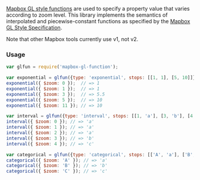 [Mapbox GL style functions](https://www.mapbox.com/mapbox-gl-style-spec/#function) are used to specify a property value that varies according to zoom level. This library implements the semantics of interpolated and piecewise-constant functions as specified by the [Mapbox GL Style Specification](https://github.com/mapbox/mapbox-gl-style-spec).

Note that other Mapbox tools currently use v1, not v2.

### Usage

``` javascript
var glfun = require('mapbox-gl-function');

var exponential = glfun({type: 'exponential', stops: [[1, 1], [5, 10]]});
exponential({ $zoom: 0 });  // => 1
exponential({ $zoom: 1 });  // => 1
exponential({ $zoom: 3 });  // => 5.5
exponential({ $zoom: 5 });  // => 10
exponential({ $zoom: 11 }); // => 10

var interval = glfun({type: 'interval', stops: [[1, 'a'], [3, 'b'], [4, 'c']]});
interval({ $zoom: 0 }); // => 'a'
interval({ $zoom: 1 }); // => 'a'
interval({ $zoom: 2 }); // => 'a'
interval({ $zoom: 3 }); // => 'b'
interval({ $zoom: 4 }); // => 'c'

var categorical = glfun({type: 'categorical', stops: [['A', 'a'], ['B', 'b'], ['C', 'c']]});
categorical({ $zoom: 'A' }); // => 'a'
categorical({ $zoom: 'B' }); // => 'b'
categorical({ $zoom: 'C' }); // => 'c'
```
